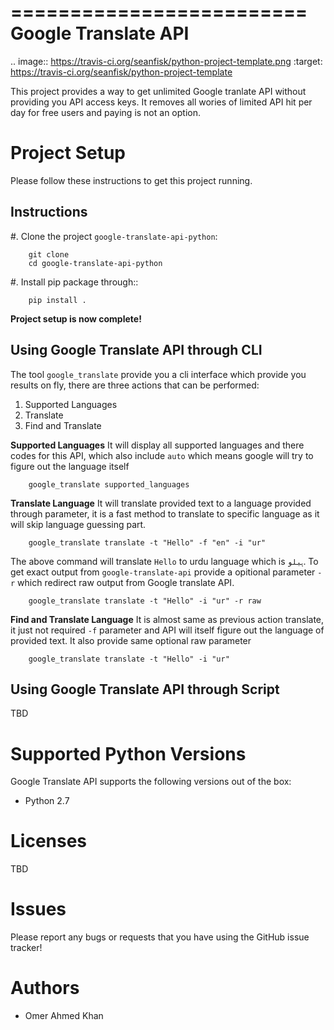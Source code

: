 =========================
 Google Translate API
=========================

.. image:: https://travis-ci.org/seanfisk/python-project-template.png
   :target: https://travis-ci.org/seanfisk/python-project-template

This project provides a way to get unlimited Google tranlate API without providing you API access keys. It removes all wories of limited API hit per day for free users and paying is not an option.

Project Setup
=============

Please follow these instructions to get this project running.

Instructions
------------

#. Clone the project ``google-translate-api-python``:

        git clone 
        cd google-translate-api-python


#. Install pip package through::

        pip install .

**Project setup is now complete!**


Using Google Translate API through CLI
---------
The tool ``google_translate`` provide you a cli interface which provide you results on fly, there are three actions that can be performed:
1. Supported Languages
2. Translate
3. Find and Translate

**Supported Languages**
It will display all supported languages and there codes for this API, which also include ``auto`` which means google will try to figure out the language itself


        google_translate supported_languages

**Translate Language**
It will translate provided text to a language provided through parameter, it is a fast method to translate to specific language as it will skip language guessing part.

        google_translate translate -t "Hello" -f "en" -i "ur"

The above command will translate ``Hello`` to urdu language which is ``ہیلو``. To get exact output from ``google-translate-api`` provide a opitional parameter ``-r`` which redirect raw output from Google translate API.

        google_translate translate -t "Hello" -i "ur" -r raw

**Find and Translate Language**
It is almost same as previous action translate, it just not required ``-f`` parameter and API will itself figure out the language of provided text. It also provide same optional raw parameter

        google_translate translate -t "Hello" -i "ur"



Using Google Translate API through Script
---------
TBD
 
Supported Python Versions
=========================

Google Translate API supports the following versions out of the box:

* Python 2.7


Licenses
========
TBD

Issues
======

Please report any bugs or requests that you have using the GitHub issue tracker!

Authors
=======

* Omer Ahmed Khan
